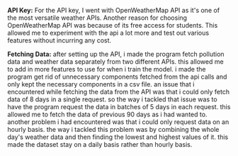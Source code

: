 **API Key:**
For the API key, I went with OpenWeatherMap API as it's one of the most versatile weather APIs. Another reason for choosing OpenWeatherMap API was because of its free access for students. This allowed me to experiment with the api a lot more and test out various features without incurring any cost.

**Fetching Data:**
after setting up the API, i made the program fetch pollution data and weather data separately from two different APIs. this allowed me to add in more features to use for when i train the model. i made the program get rid of unnecessary components fetched from the api calls and only kept the necessary components in a csv file. an issue that i encountered while fetching the data from the API was that i could only fetch data of 8 days in a single request. so the way i tackled that issue was to have the program request the data in batches of 5 days in each request. this allowed me to fetch the data of previous 90 days as i had wanted to. another problem i had encountered was that i could only request data on an hourly basis. the way i tackled this problem was by combining the whole day's weather data and then finding the lowest and highest values of it. this made the dataset stay on a daily basis rather than hourly basis.